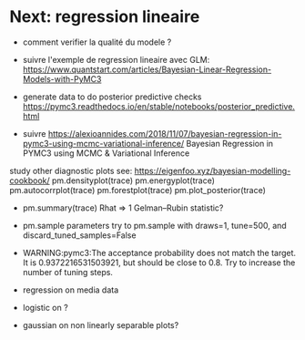 # Next: regression lineaire
- comment verifier la qualité du modele ?


- suivre l'exemple de regression lineaire avec GLM:
https://www.quantstart.com/articles/Bayesian-Linear-Regression-Models-with-PyMC3

- generate data to do posterior predictive checks
https://pymc3.readthedocs.io/en/stable/notebooks/posterior_predictive.html

- suivre
https://alexioannides.com/2018/11/07/bayesian-regression-in-pymc3-using-mcmc-variational-inference/
Bayesian Regression in PYMC3 using MCMC & Variational Inference


study other diagnostic plots see: https://eigenfoo.xyz/bayesian-modelling-cookbook/
pm.densityplot(trace)
pm.energyplot(trace)
pm.autocorrplot(trace)
pm.forestplot(trace)
pm.plot_posterior(trace)


* pm.summary(trace)
Rhat => 1
Gelman–Rubin statistic?

* pm.sample parameters
try to pm.sample with draws=1, tune=500, and discard_tuned_samples=False

* WARNING:pymc3:The acceptance probability does not match the target. It is 0.9372216531503921, but should be close to 0.8. Try to increase the number of tuning steps.

* regression on media data

* logistic on ?

* gaussian on non linearly separable plots?

